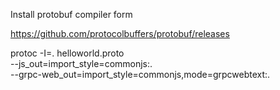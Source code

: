 Install protobuf compiler form

https://github.com/protocolbuffers/protobuf/releases


protoc -I=. helloworld.proto \
  --js_out=import_style=commonjs:. \
  --grpc-web_out=import_style=commonjs,mode=grpcwebtext:.